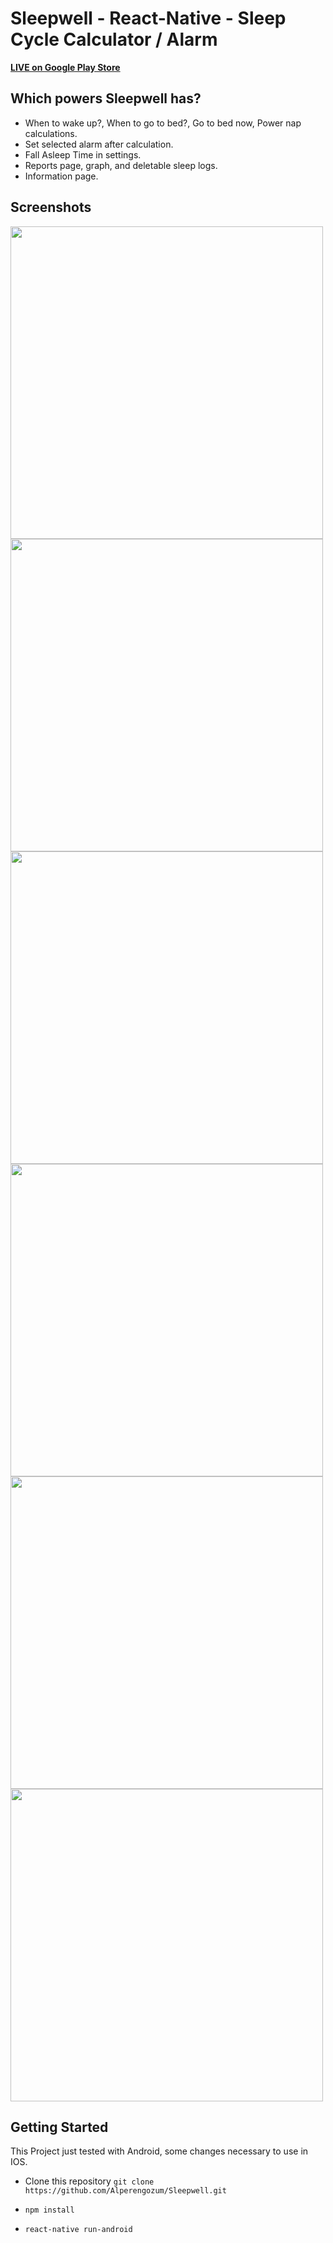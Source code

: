 # Sleepwell - React-Native - Sleep Cycle Calculator / Alarm

[**LIVE on Google Play Store**](https://play.google.com/store/apps/details?id=com.alperengozum.sleepwell)

## Which powers Sleepwell has?
- When to wake up?, When to go to bed?, Go to bed now, Power nap calculations.
- Set selected alarm after calculation.
- Fall Asleep Time in settings.
- Reports page, graph, and deletable sleep logs.
- Information page.

## Screenshots

<img src="https://user-images.githubusercontent.com/65407096/200229009-fc74b0b4-988d-48e9-a973-01df31a0f105.jpg" height="500"> <img src="https://user-images.githubusercontent.com/65407096/200229946-fa88c4ed-e380-4ba4-aede-6f243874a0a7.jpg" height="500"> <img src="https://user-images.githubusercontent.com/65407096/200230012-57fe3f40-c3db-4b6b-b984-fd019a635759.jpg" height="500"> <img src="https://user-images.githubusercontent.com/65407096/200229145-332718e0-99cd-4cd0-b843-744dac31dca3.jpg" height="500"> <img src="https://user-images.githubusercontent.com/65407096/200229409-fed6c3df-5326-4fb4-8925-91b5efd8c03f.jpg" height="500"> <img src="https://user-images.githubusercontent.com/65407096/200229476-eca7ec45-f517-4695-b725-1fa3da2d5806.jpg" height="500"> 

## Getting Started

This Project just tested with Android, some changes necessary to use in IOS.

- Clone this repository
`git clone https://github.com/Alperengozum/Sleepwell.git`

- `npm install`

- `react-native run-android`




